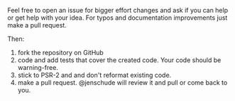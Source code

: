 Feel free to open an issue for bigger effort changes and ask if you can help or get help with your idea. For typos and documentation improvements just make a pull request.

Then:

 1. fork the repository on GitHub
 1. code and add tests that cover the created code. Your code should be warning-free.
 1. stick to PSR-2 and and don't reformat existing code.
 1. make a pull request. @jenschude will review it and pull or come back to you.
